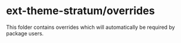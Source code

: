 # ext-theme-stratum/overrides

This folder contains overrides which will automatically be required by package users.
